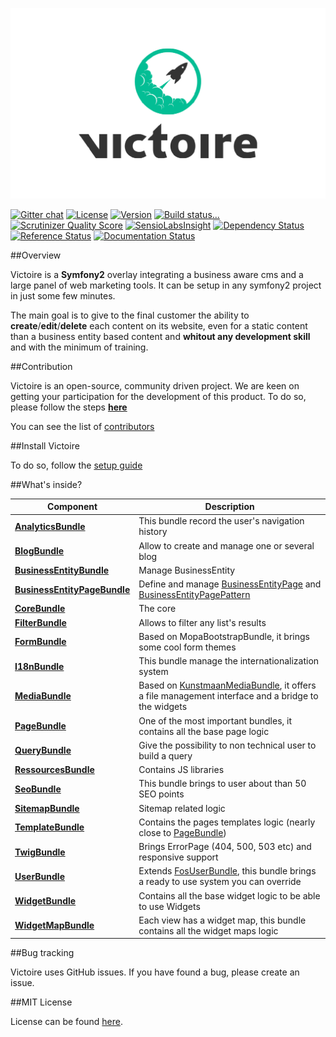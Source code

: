 ![Victoire](Media/victoire.png)

[![Gitter chat](https://badges.gitter.im/Victoire/Victoire.png)](https://gitter.im/Victoire/victoire)
[![License](https://img.shields.io/packagist/l/Victoire/Victoire.svg)](https://packagist.org/packages/Victoire/Victoire)
[![Version](https://img.shields.io/packagist/v/Victoire/Victoire.svg)](https://packagist.org/packages/Victoire/Victoire)
[![Build status...](https://img.shields.io/travis/Victoire/Victoire/master.svg)](http://travis-ci.org/Victoire/victoire)
[![Scrutinizer Quality Score](https://img.shields.io/scrutinizer/g/Victoire/Victoire.svg)](https://scrutinizer-ci.com/g/Victoire/victoire/)
[![SensioLabsInsight](https://insight.sensiolabs.com/projects/d5307bf2-eac4-43db-bd49-dd9e85e360a5/mini.png)](https://insight.sensiolabs.com/projects/d5307bf2-eac4-43db-bd49-dd9e85e360a5)
[![Dependency Status](https://www.versioneye.com/php/victoire:victoire/1.0.1/badge.svg)](https://www.versioneye.com/php/victoire:victoire/1.0.1)
[![Reference Status](https://www.versioneye.com/php/victoire:victoire/reference_badge.svg?style=flat)](https://www.versioneye.com/php/victoire:victoire/references)
[![Documentation Status](https://readthedocs.org/projects/victoiredcms/badge/?version=latest)](https://readthedocs.org/projects/victoiredcms/)

##Overview

Victoire is a **Symfony2** overlay integrating a business aware cms and a large panel of web marketing tools.
It can be setup in any symfony2 project in just some few minutes.

The main goal is to give to the final customer the ability to **create**/**edit**/**delete** each content on its website, even for a static content than a business entity based content and **whitout any development skill** and with the minimum of training.

##Contribution

Victoire is an open-source, community driven project.
We are keen on getting your participation for the development of this product.
To do so, please follow the steps [**here**](https://github.com/Victoire/victoire/blob/master/CONTRIBUTION.md)

You can see the list of [contributors](https://github.com/Victoire/Victoire/contributors)

##Install Victoire

To do so, follow the [setup guide](http://github.com/victoire/victoire/blob/master/setup.md)

##What's inside?

Component | Description
------------ | -------------
[**AnalyticsBundle**][5] | This bundle record the user's navigation history
[**BlogBundle**][2] | Allow to create and manage one or several blog
[**BusinessEntityBundle**][3] | Manage BusinessEntity
[**BusinessEntityPageBundle**][4] | Define and manage [BusinessEntityPage][18] and [BusinessEntityPagePattern][19]
[**CoreBundle**][1] | The core
[**FilterBundle**][23] | Allows to filter any list's results
[**FormBundle**][6] | Based on MopaBootstrapBundle, it brings some cool form themes
[**I18nBundle**][17] | This bundle manage the internationalization system
[**MediaBundle**][7] | Based on [KunstmaanMediaBundle][21], it offers a file management interface and a bridge to the widgets
[**PageBundle**][8] | One of the most important bundles, it contains all the base page logic
[**QueryBundle**][9] | Give the possibility to non technical user to build a query
[**RessourcesBundle**][24] | Contains JS libraries
[**SeoBundle**][10] | This bundle brings to user about than 50 SEO points
[**SitemapBundle**][20] | Sitemap related logic
[**TemplateBundle**][11] | Contains the pages templates logic (nearly close to [PageBundle][22])
[**TwigBundle**][13] | Brings ErrorPage (404, 500, 503 etc) and responsive support
[**UserBundle**][14] | Extends [FosUserBundle][12], this bundle brings a ready to use system you can override
[**WidgetBundle**][15] | Contains all the base widget logic to be able to use Widgets
[**WidgetMapBundle**][16] | Each view has a widget map, this bundle contains all the widget maps logic

##Bug tracking

Victoire uses GitHub issues. If you have found a bug, please create an issue.

##MIT License

License can be found [here](http://github.com/victoire/victoire/blob/master/license.md).




[1]:  http://github.com/victoire/victoire/blob/master/Bundle/CoreBundle/README.md
[2]:  http://github.com/victoire/victoire/blob/master/Bundle/BlogBundle/README.md
[3]:  http://github.com/victoire/victoire/blob/master/Bundle/BusinessEntityBundle/README.md
[4]:  http://github.com/victoire/victoire/blob/master/Bundle/BusinessEntityPageBundle/README.md
[5]:  http://github.com/victoire/victoire/blob/master/Bundle/AnalyticsBundle/README.md
[6]:  http://github.com/victoire/victoire/blob/master/Bundle/FormBundle/README.md
[7]:  http://github.com/victoire/victoire/blob/master/Bundle/MediaBundle/README.md
[8]:  http://github.com/victoire/victoire/blob/master/Bundle/PageBundle/README.md
[9]:  http://github.com/victoire/victoire/blob/master/Bundle/QueryBundle/README.md
[10]: http://github.com/victoire/victoire/blob/master/Bundle/SeoBundle/README.md
[11]: http://github.com/victoire/victoire/blob/master/Bundle/TemplateBundle/README.md
[12]: http://github.com/FriendsOfSymfony/FOSUserBundle
[13]: http://github.com/victoire/victoire/blob/master/Bundle/TwigBundle/README.md
[14]: http://github.com/victoire/victoire/blob/master/Bundle/UserBundle/README.md
[15]: http://github.com/victoire/victoire/blob/master/Bundle/WidgetBundle/README.md
[16]: http://github.com/victoire/victoire/blob/master/Bundle/WidgetMapBundle/README.md
[17]: http://github.com/victoire/victoire/blob/master/Bundle/I18nBundle/README.md
[18]: http://github.com/victoire/victoire/blob/master/Bundle/BusinessEntityPageBundle/Resources/doc/BusinessEntityPage.md
[19]: http://github.com/victoire/victoire/blob/master/Bundle/BusinessEntityPageBundle/Resources/doc/BusinessEntityPagePattern.md
[20]: http://github.com/victoire/victoire/blob/master/Bundle/SitemapBundle/README.md
[21]: http://github.com/Kunstmaan/KunstmaanMediaBundle
[22]: http://github.com/victoire/victoire/blob/master/Bundle/PageBundle
[23]: http://github.com/victoire/victoire/blob/master/Bundle/FilterBundle/README.md
[24]: http://github.com/victoire/victoire/blob/master/Bundle/RessourcesBundle/README.md
